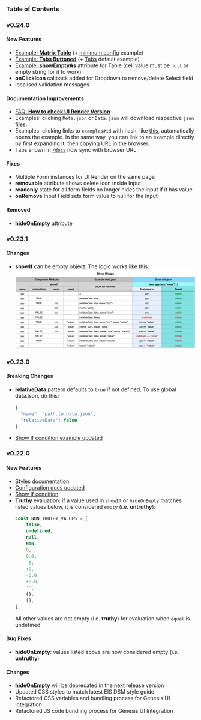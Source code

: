 ### Table of Contents

### v0.24.0
#### New Features
- [Example: **Matrix Table**](/docs/examples#tableMatrix) (+ [minimum config](/docs/examples#tableMatrixRequired) example)
- [Example: **Tabs Buttoned**](/docs/examples#tabsButtoned) (+ [Tabs](/docs/examples#tabs) default example)
- [Example: **showEmptyAs**](/docs/examples#tableExtraItems) attribute for Table (cell value must be `null` or empty string for it to work)
- **onClickIcon** callback added for Dropdown to remove/delete Select field
- localised validation messages
  
#### Documentation Improvements
- [FAQ: **How to check UI Render Version**](/docs/faq)
- Examples: clicking `Meta.json` or `Data.json` will download respective `json` files.
- Examples: clicking links to `examples#id` with hash, like [this](/docs/examples#all), automatically opens the example. 
  In the same way, you can link to an example directly by first expanding it, then copying URL in the browser.
- Tabs shown in [`/docs`](/docs) now sync with browser URL

#### Fixes
- Multiple Form instances for UI Render on the same page
- **removable** attribute shows delete icon inside Input  
- **readonly** state for all form fields no longer hides the input if it has value
- **onRemove** Input Field sets form value to null for the Input

#### Removed
- **hideOnEmpty** attribute
  
### v0.23.1
#### Changes
- **showIf** can be empty object. The logic works like this:
  ![showIf-logic](/static/images/showIf.png)

### v0.23.0

#### Breaking Changes
- **relativeData** pattern defaults to `true` if not defined. To use global data.json, do this:
  ```js
  { 
    "name": "path.to.data.json",
    "relativeData": false
  }
  ```
- [Show If condition example updated](/docs/examples#showIf)


### v0.22.0

#### New Features
- [Styles documentation](/docs/styles)
- [Configuration docs updated](/docs/configuration)
- [Show If condition](/docs/examples#showIf)
- **Truthy** evaluation: if a value used in `showIf` or `hideOnEmpty` matches listed values below, it is considered `empty` (i.e. **untruthy**):
    ```js
    const NON_TRUTHY_VALUES = [
        false,
        undefined,
        null,
        NaN,
        0,
        0.0,
        -0,
        +0,
        -0.0,
        +0.0,
        '',
        {},
        [],
    ]
    ```
    All other values are not empty (i.e. **truthy**) for evaluation when `equal` is undefined.

#### Bug Fixes
- **hideOnEmpty**: values listed above are now considered empty (i.e. **untruthy**)

#### Changes
- **hideOnEmpty** will be deprecated in the next release version
- Updated CSS styles to match latest EIS DSM style guide
- Refactored CSS variables and bundling process for Genesis UI Integration
- Refactored JS code bundling process for Genesis UI Integration
